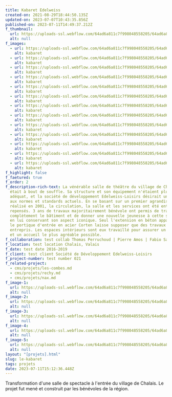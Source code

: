 ```yaml
---
title: Kabaret Edelweiss
created-on: 2021-08-29T18:44:50.135Z
updated-on: 2023-07-07T10:43:35.856Z
published-on: 2023-07-11T14:49:37.212Z
f_thumbnail:
  url: https://uploads-ssl.webflow.com/64ad6a811c7f998048558205/64ad6a811c7f99804855825d_kabaret-thumb.jpg
  alt: null
f_images:
  - url: https://uploads-ssl.webflow.com/64ad6a811c7f998048558205/64ad6a811c7f998048558265_DJI_0269-optimized.jpg
    alt: kabaret
  - url: https://uploads-ssl.webflow.com/64ad6a811c7f998048558205/64ad6a811c7f998048558268_DJI_0220-optimized.jpg
    alt: kabaret
  - url: https://uploads-ssl.webflow.com/64ad6a811c7f998048558205/64ad6a811c7f99804855826b_DJI_0156-optimized.jpg
    alt: kabaret
  - url: https://uploads-ssl.webflow.com/64ad6a811c7f998048558205/64ad6a811c7f998048558264_DJI_0071.jpg
    alt: kabaret
  - url: https://uploads-ssl.webflow.com/64ad6a811c7f998048558205/64ad6a811c7f998048558266_DJI_0099-optimized.jpg
    alt: kabaret
  - url: https://uploads-ssl.webflow.com/64ad6a811c7f998048558205/64ad6a811c7f998048558263_DJI_0151-optimized.jpg
    alt: kabaret
  - url: https://uploads-ssl.webflow.com/64ad6a811c7f998048558205/64ad6a811c7f99804855826a_6-cabaret_situationsplan-optimized.jpg
    alt: kabaret
  - url: https://uploads-ssl.webflow.com/64ad6a811c7f998048558205/64ad6a811c7f998048558269_7-Cabaret_EG-optimized.jpg
    alt: kabaret
  - url: https://uploads-ssl.webflow.com/64ad6a811c7f998048558205/64ad6a811c7f998048558262_8-Cabaret_OG-optimized.jpg
    alt: kabaret
  - url: https://uploads-ssl.webflow.com/64ad6a811c7f998048558205/64ad6a811c7f998048558261_9-Cabaret_L%C3%A4ngsSchnitt-optimized.jpg
    alt: kabaret
  - url: https://uploads-ssl.webflow.com/64ad6a811c7f998048558205/64ad6a811c7f99804855825f_11-Cabaret_Querschnitt-optimized.jpg
    alt: kabaret
  - url: https://uploads-ssl.webflow.com/64ad6a811c7f998048558205/64ad6a811c7f998048558260_10-Cabaret_Fassade-optimized.jpg
    alt: kabaret
  - url: https://uploads-ssl.webflow.com/64ad6a811c7f998048558205/64ad6a811c7f998048558267_DJI_0243-optimized.jpg
    alt: kabaret
f_highlight: false
f_faetured: true
f_order: 2
f_description-rich-text: La vénérable salle de théâtre du village de Chalais
  était à bout de souffle. Sa structure et son équipement n'étaient plus
  adéquat, et la société de développement Edelweiss-Loisirs désirait un outil
  aux normes et standards actuels. En se basant sur un premier agrandissement
  réalisé en 2001, la circulation, la salle et les services ont été entièrement
  repensés. 3 ans de travaux majoritairement bénévole ont permis de transformer
  complètement le bâtiment et de donner une nouvelle jeunesse à cette salle tout
  en lui conservant son aspect iconique. Seul l'extension en béton apparent et
  le portique d'entrée en acier Corten laisse supposer que des travaux ont été
  entrepris. Les espaces intérieurs sont eux travaillé pour assurer un confort
  et un accueil le plus agréable possible.
f_collaboration: test collab Thomas Perruchoud | Pierre Amos | Fabio Sa | Jean Iwanowski | SDE
f_location: test location Chalais, Valais
f_date: test date 2016-2019
f_client: test client Société de Développement Edelweiss-Loisirs
f_project-number: test number 021
f_related-project:
  - cms/projets/les-combes.md
  - cms/projets/rechy.md
  - cms/projets/nax.md
f_image-1:
  url: https://uploads-ssl.webflow.com/64ad6a811c7f998048558205/64ad6a811c7f99804855822d_7%20Cabaret_EG.png
  alt: null
f_image-2:
  url: https://uploads-ssl.webflow.com/64ad6a811c7f998048558205/64ad6a811c7f99804855822b_DJI_0269.jpg
  alt: null
f_image-3:
  url: https://uploads-ssl.webflow.com/64ad6a811c7f998048558205/64ad6a811c7f998048558229_9%20Cabaret_L%C3%A4ngsSchnitt.png
  alt: null
f_image-4:
  url: https://uploads-ssl.webflow.com/64ad6a811c7f998048558205/64ad6a811c7f99804855822a_DJI_0220.jpg
  alt: null
f_image-5:
  url: https://uploads-ssl.webflow.com/64ad6a811c7f998048558205/64ad6a811c7f99804855822c_DJI_0099.jpg
  alt: null
layout: "[projets].html"
slug: le-kabaret
tags: projets
date: 2023-07-11T15:12:36.448Z
---
```


Transformation d'une salle de spectacle à l'entrée du village de Chalais. Le projet fut mené et construit par les bénévoles de la région.
